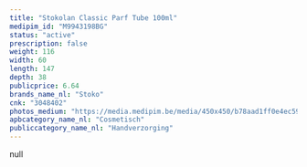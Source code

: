 ```yaml
---
title: "Stokolan Classic Parf Tube 100ml"
medipim_id: "M9943198BG"
status: "active"
prescription: false
weight: 116
width: 60
length: 147
depth: 38
publicprice: 6.64
brands_name_nl: "Stoko"
cnk: "3048402"
photos_medium: "https://media.medipim.be/media/450x450/b78aad1ff0e4ec59215bbf8d9e07f86a.jpg"
apbcategory_name_nl: "Cosmetisch"
publiccategory_name_nl: "Handverzorging"
---
```

null
